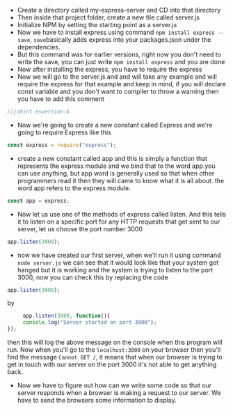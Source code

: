 * Create a directory called my-express-server and CD into that directory
* Then inside that project folder, create a new file called server.js
* Initialize NPM by setting the starting point as a server.js
* Now we have to install express using command ``` npm install express --save ```, ``` save ```basically adds express into your packages.json under the dependencies.
* But this command was for earlier versions, right now you don't need to write the save, you can just write ``` npm install express ``` and you are done 
* Now after installing the express, you have to require the express
* Now we will go to the server.js and and will take any example and will require the express for that example and keep in mind, if you will declare const variable and you don't want to compiler to throw a warning then you have to add this comment
 ```javascript
 //jshint esversion:6
 ```
* Now we're going to create a new constant called Express and we're going to require Express like this 

```javascript 
const express = require("express"); 
```
 
* create a new constant called app and this is simply a function that represents the express module and we bind that to the word app.you can use anything, but app word is generally used so that when other programmers read it then they will came to know what it is all about. the word app refers to the express module.

 ```javascript
 const app = express;
 ```
* Now let us use one of the methods of express called listen. And this tells it to listen on a specific port for any HTTP requests that get sent to our server, let us choose the port number 3000 

```javascript
app.listen(3000);
```
* now we have created our first server, when we'll run it using command ``` node server.js ``` we can see that it would look like that your system got hanged but it is working and the system is trying to listen to the port 3000, now you can check this by replacing the code 
```javascript
app.listen(3000);
```
by 

```javascript
     app.listen(3000, function(){
     console.log("Server started on port 3000");
});
 ```
 then this will log the above message on the console when this program will run.
 Now when you'll go to the ``` localhost:3000 ``` on your browser then you'll find the message ``` Cannot GET / ```, it means that when our browser is trying to get in touch with our server on the port 3000 it's not able to get anything back.
 
* Now we have to figure out how can we write some code so that our server responds when a browser is making a request to our server. We have to send the browsers some information to display. 
